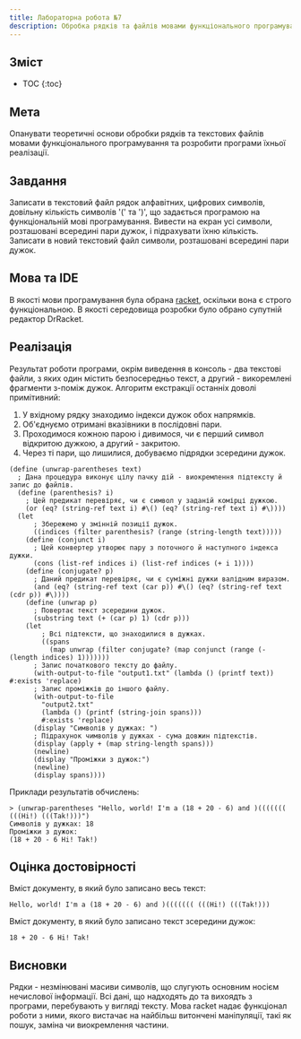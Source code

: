 ```yaml
---
title: Лабораторна робота №7
description: Обробка рядків та файлів мовами функціонального програмування
---
```

## Зміст

* TOC
{:toc}

## Мета

Опанувати теоретичні основи обробки рядків та текстових файлів мовами функціонального програмування та розробити
програми їхньої реалізації.

## Завдання

Записати в текстовий файл рядок алфавітних, цифрових символів, довільну кількість символів '(' та ')', що задається
програмою на функціональній мові програмування. Вивести на екран усі символи, розташовані всередині пари дужок, і
підрахувати їхню кількість. Записати в новий текстовий файл символи, розташовані всередині пари дужок.

## Мова та IDE

В якості мови програмування була обрана [racket](https://racket-lang.org/), оскільки вона є строго функціональною. В
якості середовища розробки було обрано супутній редактор DrRacket.

## Реалізація

Результат роботи програми, окрім виведення в консоль - два текстові файли, з яких один містить безпосередньо текст, а
другий - викоремлені фрагменти з-поміж дужок. Алгоритм екстракції останніх доволі примітивний:

1. У вхідному рядку знаходимо індекси дужок обох напрямків.
2. Об'єднуємо отримані вказівники в послідовні пари.
3. Проходимося кожною парою і дивимося, чи є перший символ відкритою дужкою, а другий - закритою.
4. Через ті пари, що лишилися, добуваємо підрядки зсередини дужок.

```racket
(define (unwrap-parentheses text)
  ; Дана процедура виконує цілу пачку дій - виокремлення підтексту й запис до файлів.
  (define (parenthesis? i)
    ; Цей предикат перевіряє, чи є символ у заданій комірці дужкою.
    (or (eq? (string-ref text i) #\() (eq? (string-ref text i) #\))))
  (let
      ; Збережемо у змінній позиції дужок.
      ((indices (filter parenthesis? (range (string-length text)))))
    (define (conjunct i)
      ; Цей конвертер утворює пару з поточного й наступного індекса дужки.
      (cons (list-ref indices i) (list-ref indices (+ i 1))))
    (define (conjugate? p)
      ; Даний предикат перевіряє, чи є суміжні дужки валідним виразом.
      (and (eq? (string-ref text (car p)) #\() (eq? (string-ref text (cdr p)) #\))))
    (define (unwrap p)
      ; Повертає текст зсередини дужок.
      (substring text (+ (car p) 1) (cdr p)))
    (let
        ; Всі підтексти, що знаходилися в дужках.
        ((spans
          (map unwrap (filter conjugate? (map conjunct (range (- (length indices) 1)))))))
      ; Запис початкового тексту до файлу.
      (with-output-to-file "output1.txt" (lambda () (printf text)) #:exists 'replace)
      ; Запис проміжків до іншого файлу.
      (with-output-to-file
        "output2.txt"
        (lambda () (printf (string-join spans)))
        #:exists 'replace)
      (display "Символів у дужках: ")
      ; Підрахунок чимволів у дужках - сума довжин підтекстів.
      (display (apply + (map string-length spans)))
      (newline)
      (display "Проміжки з дужок:")
      (newline)
      (display spans))))
```

Приклади результатів обчислень:

```racket
> (unwrap-parentheses "Hello, world! I'm a (18 + 20 - 6) and )((((((( (((Hi!) (((Tak!)))")
Символів у дужках: 18
Проміжки з дужок:
(18 + 20 - 6 Hi! Tak!)
```

## Оцінка достовірності

Вміст документу, в який було записано весь текст:

```text
Hello, world! I'm a (18 + 20 - 6) and )((((((( (((Hi!) (((Tak!)))
```

Вміст документу, в який було записано текст зсередини дужок:

```text
18 + 20 - 6 Hi! Tak!
```

## Висновки

Рядки - незмінювані масиви символів, що слугують основним носієм нечислової інформації. Всі дані, що надходять до та
вихоядть з програми, перебувають у вигляді тексту. Мова racket надає функціонал роботи з ними, якого вистачає на
найбільш витончені маніпуляції, такі як пошук, заміна чи виокремлення частини.
